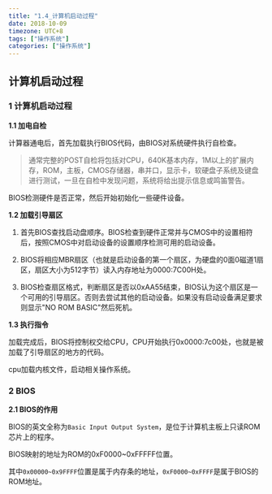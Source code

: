 ```yaml
---
title: "1.4_计算机启动过程"
date: 2018-10-09
timezone: UTC+8
tags: ["操作系统"]
categories: ["操作系统"]
---
```



## 计算机启动过程



### 1 计算机启动过程

**1.1 加电自检**

计算器通电后，首先加载执行BIOS代码，由BIOS对系统硬件执行自检查。

> 通常完整的POST自检将包括对CPU，640K基本内存，1M以上的扩展内存，ROM，主板，CMOS存储器，串并口，显示卡，软硬盘子系统及键盘进行测试，一旦在自检中发现问题，系统将给出提示信息或鸣笛警告。

BIOS检测硬件是否正常，然后开始初始化一些硬件设备。



**1.2 加载引导扇区**

1. 首先BIOS查找启动盘顺序。BIOS检查到硬件正常并与CMOS中的设置相符后，按照CMOS中对启动设备的设置顺序检测可用的启动设备。

2. BIOS将相应MBR扇区（也就是启动设备的第一个扇区，为硬盘的0面0磁道1扇区，扇区大小为512字节）读入内存地址为0000:7C00H处。

3. BIOS检查扇区格式，判断扇区是否以0xAA55结束，BIOS认为这个扇区是一个可用的引导扇区。否则去尝试其他的启动设备。如果没有启动设备满足要求则显示"NO ROM BASIC"然后死机。



**1.3 执行指令**

加载完成后，BIOS将控制权交给CPU，CPU开始执行0x0000:7c00处，也就是被加载了引导扇区的地方的代码。

cpu加载内核文件，启动相关操作系统。



### 2 BIOS

**2.1 BIOS的作用**

BIOS的英文全称为`Basic Input Output System`，是位于计算机主板上只读ROM芯片上的程序。

BIOS映射的地址为ROM的0xF0000~0xFFFFF位置。

其中`0x00000~0x9FFFF`位置是属于内存条的地址，`0xF0000~0xFFFF`是属于BIOS的ROM地址。



